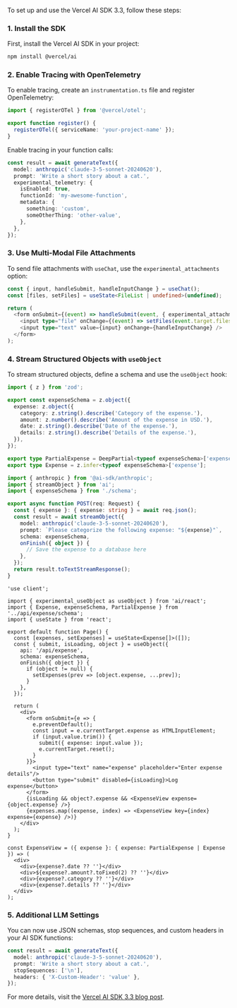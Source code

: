 To set up and use the Vercel AI SDK 3.3, follow these steps:

### 1. Install the SDK
First, install the Vercel AI SDK in your project:
```bash
npm install @vercel/ai
```

### 2. Enable Tracing with OpenTelemetry
To enable tracing, create an `instrumentation.ts` file and register OpenTelemetry:
```typescript:instrumentation.ts
import { registerOTel } from '@vercel/otel';

export function register() {
  registerOTel({ serviceName: 'your-project-name' });
}
```
Enable tracing in your function calls:
```typescript
const result = await generateText({
  model: anthropic('claude-3-5-sonnet-20240620'),
  prompt: 'Write a short story about a cat.',
  experimental_telemetry: { 
    isEnabled: true,
    functionId: 'my-awesome-function',
    metadata: {
      something: 'custom',
      someOtherThing: 'other-value',
    },
  },
});
```

### 3. Use Multi-Modal File Attachments
To send file attachments with `useChat`, use the `experimental_attachments` option:
```typescript
const { input, handleSubmit, handleInputChange } = useChat();
const [files, setFiles] = useState<FileList | undefined>(undefined);

return (
  <form onSubmit={(event) => handleSubmit(event, { experimental_attachments: files })}>
    <input type="file" onChange={(event) => setFiles(event.target.files)} multiple />
    <input type="text" value={input} onChange={handleInputChange} />
  </form>
);
```

### 4. Stream Structured Objects with `useObject`
To stream structured objects, define a schema and use the `useObject` hook:
```typescript:app/api/expense/schema.ts
import { z } from 'zod';

export const expenseSchema = z.object({
  expense: z.object({
    category: z.string().describe('Category of the expense.'),
    amount: z.number().describe('Amount of the expense in USD.'),
    date: z.string().describe('Date of the expense.'),
    details: z.string().describe('Details of the expense.'),
  }),
});

export type PartialExpense = DeepPartial<typeof expenseSchema>['expense'];
export type Expense = z.infer<typeof expenseSchema>['expense'];
```
```typescript:app/api/expense/route.ts
import { anthropic } from '@ai-sdk/anthropic';
import { streamObject } from 'ai';
import { expenseSchema } from './schema';

export async function POST(req: Request) {
  const { expense }: { expense: string } = await req.json();
  const result = await streamObject({
    model: anthropic('claude-3-5-sonnet-20240620'),
    prompt: `Please categorize the following expense: "${expense}"`,
    schema: expenseSchema,
    onFinish({ object }) {
      // Save the expense to a database here
    },
  });
  return result.toTextStreamResponse();
}
```
```typescript:app/expense-tracker/page.tsx
'use client';

import { experimental_useObject as useObject } from 'ai/react';
import { Expense, expenseSchema, PartialExpense } from '../api/expense/schema';
import { useState } from 'react';

export default function Page() {
  const [expenses, setExpenses] = useState<Expense[]>([]);
  const { submit, isLoading, object } = useObject({
    api: '/api/expense',
    schema: expenseSchema,
    onFinish({ object }) {
      if (object != null) {
        setExpenses(prev => [object.expense, ...prev]);
      }
    },
  });

  return (
    <div>
      <form onSubmit={e => {
        e.preventDefault();
        const input = e.currentTarget.expense as HTMLInputElement;
        if (input.value.trim()) {
          submit({ expense: input.value });
          e.currentTarget.reset();
        }
      }}>
        <input type="text" name="expense" placeholder="Enter expense details"/>
        <button type="submit" disabled={isLoading}>Log expense</button>
      </form>
      {isLoading && object?.expense && <ExpenseView expense={object.expense} />}
      {expenses.map((expense, index) => <ExpenseView key={index} expense={expense} />)}
    </div>
  );
}

const ExpenseView = ({ expense }: { expense: PartialExpense | Expense }) => (
  <div>
    <div>{expense?.date ?? ''}</div>
    <div>${expense?.amount?.toFixed(2) ?? ''}</div>
    <div>{expense?.category ?? ''}</div>
    <div>{expense?.details ?? ''}</div>
  </div>
);
```

### 5. Additional LLM Settings
You can now use JSON schemas, stop sequences, and custom headers in your AI SDK functions:
```typescript
const result = await generateText({
  model: anthropic('claude-3-5-sonnet-20240620'),
  prompt: 'Write a short story about a cat.',
  stopSequences: ['\n'],
  headers: { 'X-Custom-Header': 'value' },
});
```

For more details, visit the [Vercel AI SDK 3.3 blog post](https://vercel.com/blog/vercel-ai-sdk-3-3-3OnRtxG6a0rwvcJVu3qADv).
